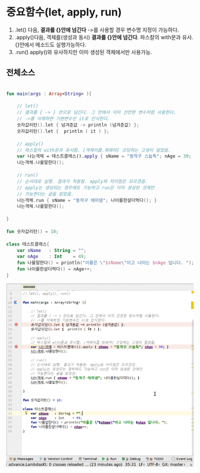 # 중요함수(let, apply, run)
1. .let() 다음,  **결과를 {}안에 넘긴다** ->를 사용할 경우 변수명 지정이 가능하다.
2. .apply()다음, 객체를(생성과 동시)  **결과를 {}안에 넘긴다**. 파스칼의 with문과 유사. {}안에서 메소드도 실행가능하다.
3. .run() apply()와 유사하지만 이미 생성된 객체에서만 사용가능.


## 전체소스
~~~kotlin

fun main(args : Array<String> ){

    // let()
    // 결과를 { -> } 안으로 넘긴다. 그 안에서 이미 선언한 변수처럼 사용한다.
    // ->를 삭제하면 기본변수인 it로 인식한다.
    숫자값리턴().let { 넘겨준값 -> println (넘겨준값) };
    숫자값리턴().let {  println ( it ) };

    // apply()
    // 파스칼의 with문과 유사함. [객체이름.뭐뭐머] 코딩하는 고생이 덜었음.
    var 나는객체 = 테스트클래스().apply { sName = "동작구 스눕독"; nAge = 39; }
    나는객체.나를말한다();

    // run()
    // 순서대로 실행. 결과가 적용됨. apply와 차이점은 모르겠음.
    // apply는 생성되는 경우에도 가능하고 run은 이미 생성된 것에만
    // 가능한다는 글을 읽었음.
    나는객체.run { sName = "동작구 에미넴"; 나이를한살더먹다(); }
    나는객체.나를말한다();

}

fun 숫자값리턴() = 10;

class 테스트클래스{
    var sName   : String = "";
    var nAge    : Int    = 49;
    fun 나를말한다() = println("이름은 \"$sName\"이고 나이는 $nAge 입니다. ");
    fun 나이를한살더먹다() = nAge++;
}
~~~
![이미지](newstyle_function.gif)
